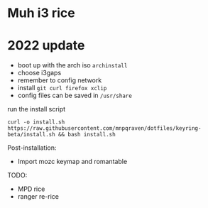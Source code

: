 # Muh i3 rice

# 2022 update
- boot up with the arch iso
`archinstall`
- choose i3gaps
- remember to config network
- install `git curl firefox xclip`
- config files can be saved in `/usr/share`

run the install script
```
curl -o install.sh https://raw.githubusercontent.com/mnpqraven/dotfiles/keyring-beta/install.sh && bash install.sh
```
Post-installation:
- Import mozc keymap and romantable

TODO:
- MPD rice
- ranger re-rice
